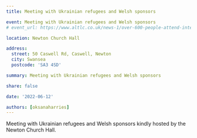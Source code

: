 ```yaml
---
title: Meeting with Ukrainian refugees and Welsh sponsors

event: Meeting with Ukrainian refugees and Welsh sponsors
# event_url: https://www.altlc.co.uk/news-1/over-600-people-attend-international-family-celebration-of-food-to-mark-the-platinum-jubilee

location: Newton Church Hall

address:
  street: 50 Caswell Rd, Caswell, Newton
  city: Swansea
  postcode: 'SA3 4SD'

summary: Meeting with Ukrainian refugees and Welsh sponsors

share: false

date: '2022-06-12' 

authors: [oksanaharries]
---
```


Meeting with Ukrainian refugees and Welsh sponsors kindly hosted by the Newton Church Hall.
